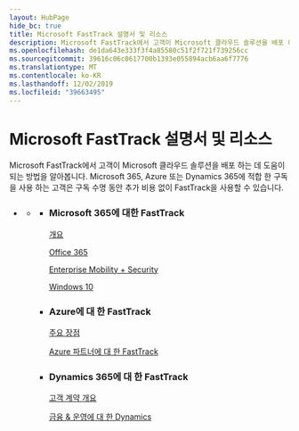 ```yaml
---
layout: HubPage
hide_bc: true
title: Microsoft FastTrack 설명서 및 리소스
description: Microsoft FastTrack에서 고객이 Microsoft 클라우드 솔루션을 배포 하는 데 도움이 되는 방법을 알아봅니다. Microsoft 365, Azure 또는 Dynamics 365에 적합 한 구독을 사용 하는 고객은 구독 수명 동안 추가 비용 없이 FastTrack을 사용할 수 있습니다.
ms.openlocfilehash: de1da643e333f3f4a85580c51f2f721f739256cc
ms.sourcegitcommit: 39616c06c0617700b1393e055894acb6aa6f7776
ms.translationtype: MT
ms.contentlocale: ko-KR
ms.lasthandoff: 12/02/2019
ms.locfileid: "39663495"
---
```

<div id="main" class="v2">
    <div class="container">
        <h1>Microsoft FastTrack 설명서 및 리소스</h1>
        <p>Microsoft FastTrack에서 고객이 Microsoft 클라우드 솔루션을 배포 하는 데 도움이 되는 방법을 알아봅니다. Microsoft 365, Azure 또는 Dynamics 365에 적합 한 구독을 사용 하는 고객은 구독 수명 동안 추가 비용 없이 FastTrack을 사용할 수 있습니다.</p>
        <p></p>
        <ul class="pivots">
            <li>
                <a href="#home"></a>
                <ul id="home">
                    <li>
                        <a href="#home-all"></a>
                        <ul id="home-all" class="cardsZ">
                            <li>
                                <div class="cardSize">
                                    <div class="cardPadding">
                                        <div class="card">
                                                <div class="cardText">
                                                <h3>Microsoft 365에 대한 FastTrack</h3>
                                                <p><a
                                                href="https://docs.microsoft.com/fasttrack/m365-fasttrack-benefit-overview">개요</a></p>
                                                <p><a href="https://docs.microsoft.com/fasttrack/O365-fasttrack-benefit-for-office-365">Office 365</a></p>
                                                <p><a href="https://docs.microsoft.com/enterprise-mobility-security/Solutions/enterprise-mobility-fasttrack-program">Enterprise Mobility + Security</a></p>
                                                <p><a href="https://docs.microsoft.com/fasttrack/win-10-fasttrack-benefit-for-windows-10">Windows 10</a></p>
                                            </div>
                                        </div>
                                    </div>
                                </div>
                            </li>
                            <li>
                                <div class="cardSize">
                                    <div class="cardPadding">
                                        <div class="card">
                                            <div class="cardText">
                                                <h3>Azure에 대 한 FastTrack</h3>
                                                <p><a href="https://azure.microsoft.com/programs/azure-fasttrack/?v=18.03">주요 장점</a></p>
                                                <p><a href="https://azure.microsoft.com/programs/azure-fasttrack/partners/">Azure 파트너에 대 한 FastTrack</a></p>
                                            </div>
                                        </div>
                                    </div>
                                </div>
                            </li>
                            <li>
                                <div class="cardSize">
                                    <div class="cardPadding">
                                        <div class="card">
                                            <div class="cardText">
                                                <h3>Dynamics 365에 대 한 FastTrack</h3>
                                                <p><a href="https://docs.microsoft.com/dynamics365/get-started/fasttrack/customer-engagement/microsoft-fasttrack-dynamics-365">고객 계약 개요</a></p>
                                                <p><a href="https://docs.microsoft.com/dynamics365/unified-operations/fin-and-ops/get-started/fasttrack-dynamics-365-overview">금융 & 운영에 대 한 Dynamics</a></p>
                                            </div>
                                        </div>
                                    </div>
                                </div>
                            </li>
                        </ul>
                    </li>
                </ul>
            </li>
        </ul>
    </div>
</div>
